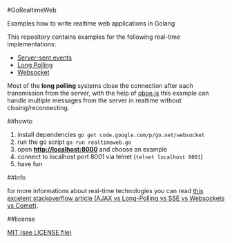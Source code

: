 #GoRealtimeWeb

Examples how to write realtime web applications in Golang

This repository contains examples for the following real-time implementations:  

* [Server-sent events](http://en.wikipedia.org/wiki/Server-sent_events)
* [Long Polling](http://en.wikipedia.org/wiki/Push_technology#Long_polling)
* [Websocket](http://en.wikipedia.org/wiki/WebSocket)

Most of the **long polling** systems close the connection after each transmission from the server, with the help of [oboe.js](https://github.com/jimhigson/oboe.js) this example can handle multiple messages from the server in realtime without closing/reconnecting.  

##howto

1. install dependencies ```go get code.google.com/p/go.net/websocket```
2. run the go script ```go run realtimeweb.go```
3. open **<http://localhost:8000>** and choose an example  
4. connect to localhost port 8001 via telnet (```telnet localhost 8001```)
5. have fun

##info

for more informations about real-time technologies you can read [this excelent stackoverflow article (AJAX vs Long-Polling vs SSE vs Websockets vs Comet)](http://stackoverflow.com/a/12855533).  

##license

[MIT (see LICENSE file)](https://github.com/SimonWaldherr/GoRealtimeWeb/blob/master/LICENSE)

